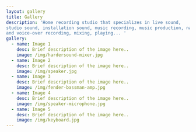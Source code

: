 ```yaml
---
layout: gallery
title: Gallery
description: 'Home recording studio that specializes in live sound,
studio sound, installation sound, music recording, music production, narration
and voice-over recording, mixing, playing... '
gallery:
  - name: Image 1
    desc: Brief description of the image here..
    image: /img/hardersound-mixer.jpg
  - name: Image 2
    desc: Brief description of the image here..
    image: /img/speaker.jpg
  - name: Image 3
    desc: Brief description of the image here..
    image: /img/fender-bassman-amp.jpg
  - name: Image 4
    desc: Brief description of the image here..
    image: /img/speaker-microphone.jpg
  - name: Image 5
    desc: Brief description of the image here..
    image: /img/keyboard.jpg
---
```

